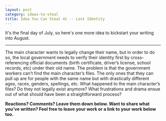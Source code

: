 ```yaml
---
layout: post
category: ideas-to-steal
title: Idea You Can Steal 41 -- Lost Identity
---
```


It's the final day of July, so here's one more idea to kickstart your writing into August.

<!--excerpt-->

-----------------------------

The main character wants to legally change their name, but in order to do so, the local government needs to verify their identity first by cross-referencing official documents (birth certificate, driver’s license, school records, etc) under their old name. The problem is that the government workers can’t find the main character’s files. The only ones that they can pull up are for people with the same name but with drastically different ages, races, genders, spellings, etc. What happened to the main character’s files? Do they not legally exist anymore? What frustrations and drama ensue out of what should have been a straightforward process?

**Reactions? Comments? Leave them down below. Want to share what you’ve written? Feel free to leave your work or a link to your work below too.**
